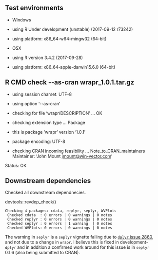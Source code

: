 

## Test environments

 * Windows
 * using R Under development (unstable) (2017-09-12 r73242)
 * using platform: x86_64-w64-mingw32 (64-bit)
 
 * OSX 
 * using R version 3.4.2 (2017-09-28)
 * using platform: x86_64-apple-darwin15.6.0 (64-bit)

## R CMD check --as-cran wrapr_1.0.1.tar.gz

 * using session charset: UTF-8
 * using option ‘--as-cran’
 * checking for file ‘wrapr/DESCRIPTION’ ... OK
 * checking extension type ... Package
 * this is package ‘wrapr’ version ‘1.0.1’
 * package encoding: UTF-8

 * checking CRAN incoming feasibility ... Note_to_CRAN_maintainers
  Maintainer: ‘John Mount <jmount@win-vector.com>’

Status: OK

## Downstream dependencies

Checked all downstream dependnecies.

devtools::revdep_check()

    Checking 4 packages: cdata, replyr, seplyr, WVPlots
     Checked cdata  : 0 errors | 0 warnings | 0 notes
     Checked replyr : 0 errors | 0 warnings | 0 notes
     Checked seplyr : 0 errors | 1 warning  | 0 notes
     Checked WVPlots: 0 errors | 0 warnings | 0 notes

The warning in `seplyr` is a `seplyr` vignette failing due to
[`dplyr` issue 2860](https://github.com/tidyverse/dplyr/issues/2860),
and not due to a change in `wrapr`.  I believe this is fixed in 
development-`dplyr` and in addition a confirmed work around for this issue is
in `seplyr` 0.1.6 (also being submitted to CRAN).
